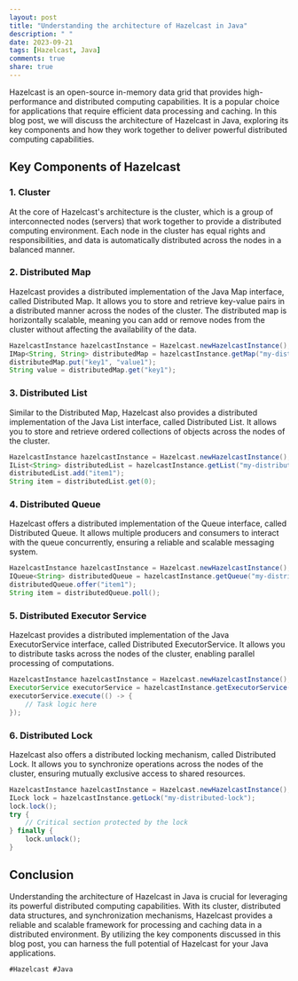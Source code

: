 ```yaml
---
layout: post
title: "Understanding the architecture of Hazelcast in Java"
description: " "
date: 2023-09-21
tags: [Hazelcast, Java]
comments: true
share: true
---
```


Hazelcast is an open-source in-memory data grid that provides high-performance and distributed computing capabilities. It is a popular choice for applications that require efficient data processing and caching. In this blog post, we will discuss the architecture of Hazelcast in Java, exploring its key components and how they work together to deliver powerful distributed computing capabilities.

## Key Components of Hazelcast

### 1. Cluster

At the core of Hazelcast's architecture is the cluster, which is a group of interconnected nodes (servers) that work together to provide a distributed computing environment. Each node in the cluster has equal rights and responsibilities, and data is automatically distributed across the nodes in a balanced manner.

### 2. Distributed Map

Hazelcast provides a distributed implementation of the Java Map interface, called Distributed Map. It allows you to store and retrieve key-value pairs in a distributed manner across the nodes of the cluster. The distributed map is horizontally scalable, meaning you can add or remove nodes from the cluster without affecting the availability of the data.

```java
HazelcastInstance hazelcastInstance = Hazelcast.newHazelcastInstance();
IMap<String, String> distributedMap = hazelcastInstance.getMap("my-distributed-map");
distributedMap.put("key1", "value1");
String value = distributedMap.get("key1");
```

### 3. Distributed List

Similar to the Distributed Map, Hazelcast also provides a distributed implementation of the Java List interface, called Distributed List. It allows you to store and retrieve ordered collections of objects across the nodes of the cluster.

```java
HazelcastInstance hazelcastInstance = Hazelcast.newHazelcastInstance();
IList<String> distributedList = hazelcastInstance.getList("my-distributed-list");
distributedList.add("item1");
String item = distributedList.get(0);
```

### 4. Distributed Queue

Hazelcast offers a distributed implementation of the Queue interface, called Distributed Queue. It allows multiple producers and consumers to interact with the queue concurrently, ensuring a reliable and scalable messaging system.

```java
HazelcastInstance hazelcastInstance = Hazelcast.newHazelcastInstance();
IQueue<String> distributedQueue = hazelcastInstance.getQueue("my-distributed-queue");
distributedQueue.offer("item1");
String item = distributedQueue.poll();
```

### 5. Distributed Executor Service

Hazelcast provides a distributed implementation of the Java ExecutorService interface, called Distributed ExecutorService. It allows you to distribute tasks across the nodes of the cluster, enabling parallel processing of computations.

```java
HazelcastInstance hazelcastInstance = Hazelcast.newHazelcastInstance();
ExecutorService executorService = hazelcastInstance.getExecutorService("my-distributed-executor");
executorService.execute(() -> {
    // Task logic here
});
```

### 6. Distributed Lock

Hazelcast also offers a distributed locking mechanism, called Distributed Lock. It allows you to synchronize operations across the nodes of the cluster, ensuring mutually exclusive access to shared resources.

```java
HazelcastInstance hazelcastInstance = Hazelcast.newHazelcastInstance();
ILock lock = hazelcastInstance.getLock("my-distributed-lock");
lock.lock();
try {
    // Critical section protected by the lock
} finally {
    lock.unlock();
}
```

## Conclusion

Understanding the architecture of Hazelcast in Java is crucial for leveraging its powerful distributed computing capabilities. With its cluster, distributed data structures, and synchronization mechanisms, Hazelcast provides a reliable and scalable framework for processing and caching data in a distributed environment. By utilizing the key components discussed in this blog post, you can harness the full potential of Hazelcast for your Java applications. 

`#Hazelcast #Java`
